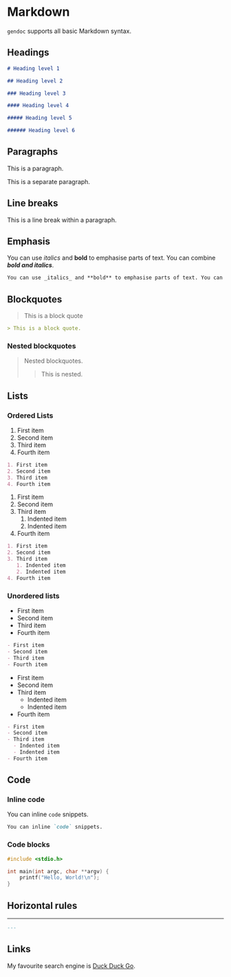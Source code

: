 # Markdown

`gendoc` supports all basic Markdown syntax.

## Headings

```markdown
# Heading level 1

## Heading level 2

### Heading level 3

#### Heading level 4

##### Heading level 5

###### Heading level 6
```

## Paragraphs

This is a paragraph.

This is a separate paragraph.

## Line breaks

This is a line
break within a paragraph.

## Emphasis

You can use _italics_ and **bold** to emphasise parts of text. You can combine **_bold and italics_**.

```markdown
You can use _italics_ and **bold** to emphasise parts of text. You can combine **_bold and italics_**.
```

## Blockquotes

> This is a block quote

```markdown
> This is a block quote.
```

### Nested blockquotes

> Nested blockquotes.
>
> > This is nested.

## Lists

### Ordered Lists

1. First item
2. Second item
3. Third item
4. Fourth item

```markdown
1. First item
2. Second item
3. Third item
4. Fourth item
```

1. First item
2. Second item
3. Third item
   1. Indented item
   2. Indented item
4. Fourth item

```markdown
1. First item
2. Second item
3. Third item
   1. Indented item
   2. Indented item
4. Fourth item
```

### Unordered lists

- First item
- Second item
- Third item
- Fourth item

```markdown
- First item
- Second item
- Third item
- Fourth item
```

- First item
- Second item
- Third item
  - Indented item
  - Indented item
- Fourth item

```markdown
- First item
- Second item
- Third item
  - Indented item
  - Indented item
- Fourth item
```

## Code

### Inline code

You can inline `code` snippets.

```markdown
You can inline `code` snippets.
```

### Code blocks

```c
#include <stdio.h>

int main(int argc, char **argv) {
    printf("Hello, World!\n");
}
```

## Horizontal rules

---

```markdown
---
```

## Links

My favourite search engine is [Duck Duck Go](https://duckduckgo.com "yeah").
